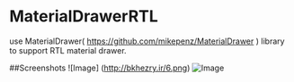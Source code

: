 # MaterialDrawerRTL
use MaterialDrawer( https://github.com/mikepenz/MaterialDrawer ) library to support RTL material drawer.



##Screenshots
![Image] (http://bkhezry.ir/6.png)
![Image](https://raw.githubusercontent.com/mikepenz/MaterialDrawer/develop/DEV/github/screenshots1.jpg)
